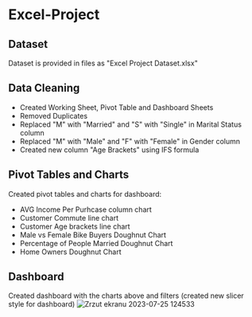 # Excel-Project

## Dataset 
Dataset is provided in files as "Excel Project Dataset.xlsx"

## Data Cleaning
- Created Working Sheet, Pivot Table and Dashboard Sheets
- Removed Duplicates
- Replaced "M" with "Married" and "S" with "Single" in Marital Status column
- Replaced "M" with "Male" and "F" with "Female" in Gender column
- Created new column "Age Brackets" using IFS formula

## Pivot Tables and Charts
Created pivot tables and charts for dashboard:
- AVG Income Per Purhcase column chart
- Customer Commute line chart
- Customer Age brackets line chart
- Male vs Female Bike Buyers Doughnut Chart
- Percentage of People Married Doughnut Chart
- Home Owners Doughnut Chart

## Dashboard
Created dashboard with the charts above and filters (created new slicer style for dashboard)
![Zrzut ekranu 2023-07-25 124533](https://github.com/WiktorPaprocki/Excel-Project/assets/125204368/5fea0347-3056-4cef-9d9d-31fb132a6ad5)



